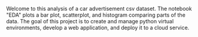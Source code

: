 Welcome to this analysis of a car advertisement csv dataset. The notebook "EDA" plots a bar plot, scatterplot, and histogram comparing parts of the data. The goal of this project is to create and manage python virtual environments, develop a web application, and deploy it to a cloud service. 

